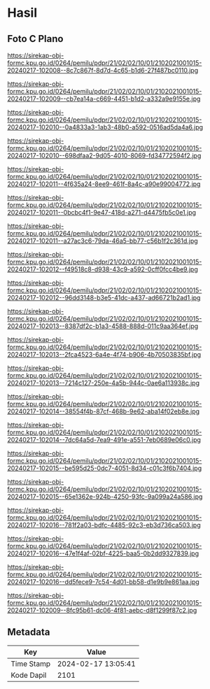 # Hasil

## Foto C Plano

https://sirekap-obj-formc.kpu.go.id/0264/pemilu/pdpr/21/02/02/10/01/2102021001015-20240217-102008--8c7c867f-8d7d-4c65-b1d6-27f487bc0110.jpg

https://sirekap-obj-formc.kpu.go.id/0264/pemilu/pdpr/21/02/02/10/01/2102021001015-20240217-102009--cb7ea14a-c669-4451-b1d2-a332a9e9155e.jpg

https://sirekap-obj-formc.kpu.go.id/0264/pemilu/pdpr/21/02/02/10/01/2102021001015-20240217-102010--0a4833a3-1ab3-48b0-a592-0516ad5da4a6.jpg

https://sirekap-obj-formc.kpu.go.id/0264/pemilu/pdpr/21/02/02/10/01/2102021001015-20240217-102010--698dfaa2-9d05-4010-8069-fd34772594f2.jpg

https://sirekap-obj-formc.kpu.go.id/0264/pemilu/pdpr/21/02/02/10/01/2102021001015-20240217-102011--4f635a24-8ee9-461f-8a4c-a90e99004772.jpg

https://sirekap-obj-formc.kpu.go.id/0264/pemilu/pdpr/21/02/02/10/01/2102021001015-20240217-102011--0bcbc4f1-9e47-418d-a271-d4475fb5c0e1.jpg

https://sirekap-obj-formc.kpu.go.id/0264/pemilu/pdpr/21/02/02/10/01/2102021001015-20240217-102011--a27ac3c6-79da-46a5-bb77-c56b1f2c361d.jpg

https://sirekap-obj-formc.kpu.go.id/0264/pemilu/pdpr/21/02/02/10/01/2102021001015-20240217-102012--f49518c8-d938-43c9-a592-0cff0fcc4be9.jpg

https://sirekap-obj-formc.kpu.go.id/0264/pemilu/pdpr/21/02/02/10/01/2102021001015-20240217-102012--96dd3148-b3e5-41dc-a437-ad66721b2ad1.jpg

https://sirekap-obj-formc.kpu.go.id/0264/pemilu/pdpr/21/02/02/10/01/2102021001015-20240217-102013--8387df2c-b1a3-4588-888d-011c9aa364ef.jpg

https://sirekap-obj-formc.kpu.go.id/0264/pemilu/pdpr/21/02/02/10/01/2102021001015-20240217-102013--2fca4523-6a4e-4f74-b906-4b70503835bf.jpg

https://sirekap-obj-formc.kpu.go.id/0264/pemilu/pdpr/21/02/02/10/01/2102021001015-20240217-102013--7214c127-250e-4a5b-944c-0ae6a113938c.jpg

https://sirekap-obj-formc.kpu.go.id/0264/pemilu/pdpr/21/02/02/10/01/2102021001015-20240217-102014--38554f4b-87cf-468b-9e62-aba14f02eb8e.jpg

https://sirekap-obj-formc.kpu.go.id/0264/pemilu/pdpr/21/02/02/10/01/2102021001015-20240217-102014--7dc64a5d-7ea9-491e-a551-7eb0689e06c0.jpg

https://sirekap-obj-formc.kpu.go.id/0264/pemilu/pdpr/21/02/02/10/01/2102021001015-20240217-102015--be595d25-0dc7-4051-8d34-c01c3f6b7404.jpg

https://sirekap-obj-formc.kpu.go.id/0264/pemilu/pdpr/21/02/02/10/01/2102021001015-20240217-102015--65e1362e-924b-4250-93fc-9a099a24a586.jpg

https://sirekap-obj-formc.kpu.go.id/0264/pemilu/pdpr/21/02/02/10/01/2102021001015-20240217-102016--781f2a03-bdfc-4485-92c3-eb3d736ca503.jpg

https://sirekap-obj-formc.kpu.go.id/0264/pemilu/pdpr/21/02/02/10/01/2102021001015-20240217-102016--47e1f4af-02bf-4225-baa5-0b2dd9327839.jpg

https://sirekap-obj-formc.kpu.go.id/0264/pemilu/pdpr/21/02/02/10/01/2102021001015-20240217-102016--dd5fece9-7c54-4d01-bb58-d1e9b9e861aa.jpg

https://sirekap-obj-formc.kpu.go.id/0264/pemilu/pdpr/21/02/02/10/01/2102021001015-20240217-102009--8fc95b61-dc06-4f81-aebc-d8f1299f87c2.jpg


## Metadata

| Key        | Value               |
| ---------- | ------------------- |
| Time Stamp | 2024-02-17 13:05:41 |
| Kode Dapil | 2101                |



